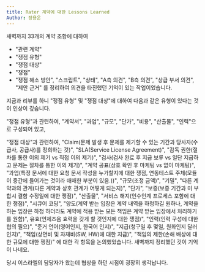 ```yaml
---
title: Rater 계약에 대한 Lessons Learned 
Author: 장용운
---
```


새벽까지 33개의 계약 조항에 대하여 
+ "관련 계약" 
+ "쟁점 유형" 
+ "쟁점 대상" 
+ "쟁점"
+ "쟁점 해소 방안", "스크립트", "상태", "A측 의견", "B측 의견", "상급 부서 의견", "제안 근거" 를 정리하여 의견을 타진했던 기억이 있는 작업이었습니다.

지금과 리뷰를 하니 "쟁점 유형" 및 "쟁점 대상"에 대하여 다음과 같은 유형이 있다는 것이 인상이 깊습니다. 

"쟁점 유형"과 관련하여, "계약서", "과업", "규모", "단가", "비용", "산출물", "인력"으로 구성되어 있고,

"쟁점 대상"과 관련하여, "Claim(문제 발생 후 문제를 제기할 수 있는 기간과 당사자(수급사, 공급사)를 정희하는 것)", "SLA(Service License Agreement)", "감독 권한(절차를 통한 이의 제기 vs 직접 이의 제기)", "검사(검사 완료 후 지급 보류 vs 일단 지급하고 문제는 절차를 통한 이의 제기)", "계약 공표(상호 확인 후 마케팅 vs 없이 마케팅)", "과업(특정 문서에 대한 요청 문서 작성을 누가할지에 대한 쟁점, 연동테스트 주체(모듈이 중간에 들어가는 것이라 애매한 부분이 있음.))", "규모(조정 금액)", "기밀", "다른 계약과의 관계(다른 계약과 상호 관계가 어떻게 되는지)", "단가", "보증(보증 기간과 미 부합시 결함 수정일에 대한 쟁점)", "산출물", "서비스 해지(인수인계 프로세스 포함에 대한 쟁점)", "시큐어 코딩", "양도(계약 받는 입장은 계약 내역을 하청하길 원하나, 계약을 하는 입장은 하청 하더라도 계약에 적용 받는 모든 책임은 계약 받는 입장에서 처리하기를 원함)", 유효(언제즈음 효력을 갖게 할 것인지에 대한 쟁점)", "인력(인력 구성에 대한 협의 필요)", "준거 언어(영어인지, 한국어 인지)", "지급(청구일 후 몇일, 원화인지 달러인지)", "책임(상면비 및 자재비(SW, HW)에 대한 지급)", "책임의 제한(손해 배상에 대한 규모에 대한 쟁점)" 에 대한 각 항목을 논의했었습니다. 새벽까지 정리했던 것이 기억이 나네요.

당시 이스라엘의 담당자가 왔는데 협상을 하던 시점이 굉장히 생각납니다.
